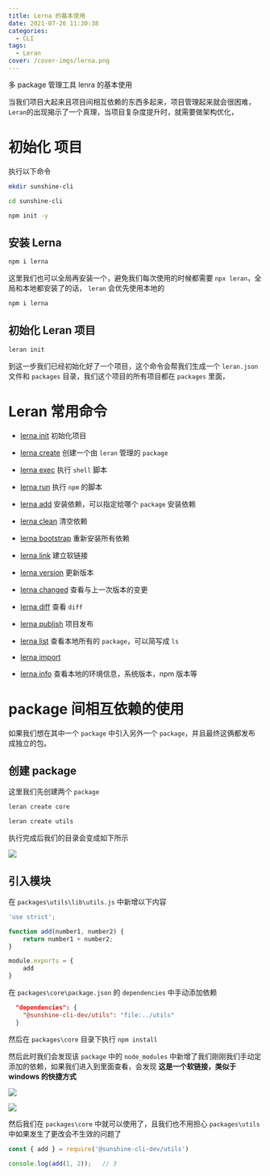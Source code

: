 ```yaml
---
title: Lerna 的基本使用
date: 2021-07-26 11:30:38
categories:
  - CLI
tags:
  - Leran
cover: /cover-imgs/lerna.png
---
```


多 package 管理工具 lenra 的基本使用

<!-- more -->

当我们项目大起来且项目间相互依赖的东西多起来，项目管理起来就会很困难，`Leran`的出现揭示了一个真理，当项目复杂度提升时，就需要做架构优化，

# 初始化 项目

执行以下命令

```Bash
mkdir sunshine-cli

```

```Bash
cd sunshine-cli

```

```Bash
npm init -y

```

## 安装 Lerna

```Bash
npm i lerna

```

这里我们也可以全局再安装一个，避免我们每次使用的时候都需要 `npx leran`，全局和本地都安装了的话， `leran` 会优先使用本地的

```Bash
npm i lerna

```

## 初始化 Leran 项目

```Bash
leran init
```

到这一步我们已经初始化好了一个项目，这个命令会帮我们生成一个 `leran.json` 文件和 `packages` 目录，我们这个项目的所有项目都在 `packages` 里面，

# Leran 常用命令

- [lerna init](https://github.com/lerna/lerna/blob/main/commands/init#readme) 初始化项目

- [lerna create](https://github.com/lerna/lerna/blob/main/commands/create#readme) 创建一个由 `leran` 管理的 `package`

- [lerna exec](https://github.com/lerna/lerna/blob/main/commands/exec#readme) 执行 `shell` 脚本

- [lerna run](https://github.com/lerna/lerna/blob/main/commands/run#readme) 执行 `npm` 的脚本

- [lerna add](https://github.com/lerna/lerna/blob/main/commands/add#readme) 安装依赖，可以指定给哪个 `package` 安装依赖

- [lerna clean](https://github.com/lerna/lerna/blob/main/commands/clean#readme) 清空依赖

- [lerna bootstrap](https://github.com/lerna/lerna/blob/main/commands/bootstrap#readme) 重新安装所有依赖

- [lerna link](https://github.com/lerna/lerna/blob/main/commands/link#readme) 建立软链接

- [lerna version](https://github.com/lerna/lerna/blob/main/commands/version#readme) 更新版本

- [lerna changed](https://github.com/lerna/lerna/blob/main/commands/changed#readme) 查看与上一次版本的变更

- [lerna diff](https://github.com/lerna/lerna/blob/main/commands/diff#readme) 查看 `diff`

- [lerna publish](https://github.com/lerna/lerna/blob/main/commands/publish#readme) 项目发布

- [lerna list](https://github.com/lerna/lerna/blob/main/commands/list#readme) 查看本地所有的 `package`，可以简写成 `ls`

- [lerna import](https://github.com/lerna/lerna/blob/main/commands/import#readme)

- [lerna info](https://github.com/lerna/lerna/blob/main/commands/info#readme) 查看本地的环境信息，系统版本，npm 版本等

# package 间相互依赖的使用

如果我们想在其中一个 `package` 中引入另外一个 `package`，并且最终这俩都发布成独立的包。

## 创建 package

这里我们先创建两个 `package`

```Bash
leran create core
```

```Bash
leran create utils
```

执行完成后我们的目录会变成如下所示

![](/image/lerna/Lerna的基本使用/Snipaste_2021-07-26_14-13-46.png)

## 引入模块

在 `packages\utils\lib\utils.js` 中新增以下内容

```JavaScript
'use strict';

function add(number1, number2) {
    return number1 + number2;
}

module.exports = {
    add
}
```

在 `packages\core\package.json` 的 `dependencies` 中手动添加依赖

```JSON
  "dependencies": {
    "@sunshine-cli-dev/utils": "file:../utils"
  }
```

然后在 `packages\core` 目录下执行 `npm install`

然后此时我们会发现该 `package` 中的 `node_modules` 中新增了我们刚刚我们手动定添加的依赖，如果我们进入到里面查看，会发现 **这是一个软链接，类似于 windows 的快捷方式**

![](/image/lerna/Lerna的基本使用/Snipaste_2021-07-26_14-29-02.png)

![](/image/lerna/Lerna的基本使用/Snipaste_2021-07-26_14-30-17.png)

然后我们在 `packages\core` 中就可以使用了，且我们也不用担心 `packages\utils` 中如果发生了更改会不生效的问题了

```JavaScript
const { add } = require('@sunshine-cli-dev/utils')

console.log(add(1, 2));   // 3
```
